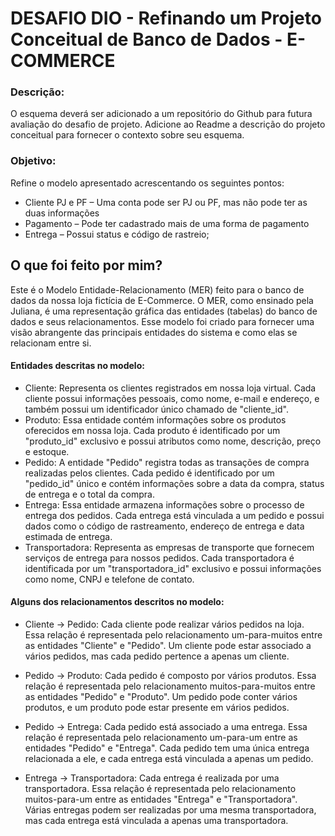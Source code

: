 # DESAFIO DIO - Refinando um Projeto Conceitual de Banco de Dados - E-COMMERCE

### Descrição:
O esquema deverá ser adicionado a um repositório do Github para futura avaliação do desafio de projeto. Adicione ao Readme a descrição do projeto conceitual para fornecer o contexto sobre seu esquema.

### Objetivo: 
Refine o modelo apresentado acrescentando os seguintes pontos:

* Cliente PJ e PF – Uma conta pode ser PJ ou PF, mas não pode ter as duas informações  
* Pagamento – Pode ter cadastrado mais de uma forma de pagamento  
* Entrega – Possui status e código de rastreio;


## O que foi feito por mim?


Este é o Modelo Entidade-Relacionamento (MER) feito para o banco de dados da nossa loja fictícia de E-Commerce. O MER, como ensinado pela Juliana, é uma representação gráfica das entidades (tabelas) do banco de dados e seus relacionamentos. Esse modelo foi criado para fornecer uma visão abrangente das principais entidades do sistema e como elas se relacionam entre si.

#### Entidades descritas no modelo:
* Cliente: Representa os clientes registrados em nossa loja virtual. Cada cliente possui informações pessoais, como nome, e-mail e endereço, e também possui um identificador único chamado de "cliente_id".   
* Produto: Essa entidade contém informações sobre os produtos oferecidos em nossa loja. Cada produto é identificado por um "produto_id" exclusivo e possui atributos como nome, descrição, preço e estoque.  
* Pedido: A entidade "Pedido" registra todas as transações de compra realizadas pelos clientes. Cada pedido é identificado por um "pedido_id" único e contém informações sobre a data da compra, status de entrega e o total da compra.  
* Entrega: Essa entidade armazena informações sobre o processo de entrega dos pedidos. Cada entrega está vinculada a um pedido e possui dados como o código de rastreamento, endereço de entrega e data estimada de entrega.  
* Transportadora: Representa as empresas de transporte que fornecem serviços de entrega para nossos pedidos. Cada transportadora é identificada por um "transportadora_id" exclusivo e possui informações como nome, CNPJ e telefone de contato.  

#### Alguns dos relacionamentos descritos no modelo:
* Cliente -> Pedido: Cada cliente pode realizar vários pedidos na loja. Essa relação é representada pelo relacionamento um-para-muitos entre as entidades "Cliente" e "Pedido". Um cliente pode estar associado a vários pedidos, mas cada pedido pertence a apenas um cliente.

* Pedido -> Produto: Cada pedido é composto por vários produtos. Essa relação é representada pelo relacionamento muitos-para-muitos entre as entidades "Pedido" e "Produto". Um pedido pode conter vários produtos, e um produto pode estar presente em vários pedidos.

* Pedido -> Entrega: Cada pedido está associado a uma entrega. Essa relação é representada pelo relacionamento um-para-um entre as entidades "Pedido" e "Entrega". Cada pedido tem uma única entrega relacionada a ele, e cada entrega está vinculada a apenas um pedido.

* Entrega -> Transportadora: Cada entrega é realizada por uma transportadora. Essa relação é representada pelo relacionamento muitos-para-um entre as entidades "Entrega" e "Transportadora". Várias entregas podem ser realizadas por uma mesma transportadora, mas cada entrega está vinculada a apenas uma transportadora.
